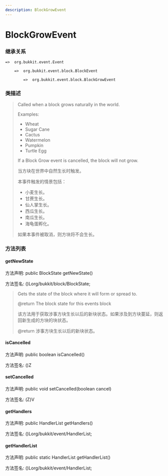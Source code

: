 ```yaml
---
description: BlockGrowEvent
---
```


# BlockGrowEvent

### 继承关系

    =>  org.bukkit.event.Event

        =>  org.bukkit.event.block.BlockEvent

            =>  org.bukkit.event.block.BlockGrowEvent

### 类描述

> Called when a block grows naturally in the world.
> 
> Examples:
> 
> <ul>
> 
> <li>Wheat
> 
> <li>Sugar Cane
> 
> <li>Cactus
> 
> <li>Watermelon
> 
> <li>Pumpkin
> 
> <li>Turtle Egg
> 
> </ul>
> 
> If a Block Grow event is cancelled, the block will not grow.
> 
> <p>
> 
> 当方块在世界中自然生长时触发。
> 
> 本事件触发的情景包括：
> 
> <ul>
> 
> <li>小麦生长。
> 
> <li>甘蔗生长。
> 
> <li>仙人掌生长。
> 
> <li>西瓜生长。
> 
> <li>南瓜生长。
> 
> <li>海龟蛋孵化。
> 
> </ul>
> 
> 如果本事件被取消，则方块将不会生长。

### 方法列表

#### getNewState

方法声明: public BlockState getNewState()

方法签名: ()Lorg/bukkit/block/BlockState;

> Gets the state of the block where it will form or spread to.
> 
> @return The block state for this events block
> 
> <p>
> 
> 该方法用于获取涉事方块生长以后的新块状态。如果涉及到方块蔓延，则返回新生成的方块的块状态。
> 
> @return 涉事方块生长以后的新块状态。

#### isCancelled

方法声明: public boolean isCancelled()

方法签名: ()Z

#### setCancelled

方法声明: public void setCancelled(boolean cancel)

方法签名: (Z)V

#### getHandlers

方法声明: public HandlerList getHandlers()

方法签名: ()Lorg/bukkit/event/HandlerList;

#### getHandlerList

方法声明: public static HandlerList getHandlerList()

方法签名: ()Lorg/bukkit/event/HandlerList;